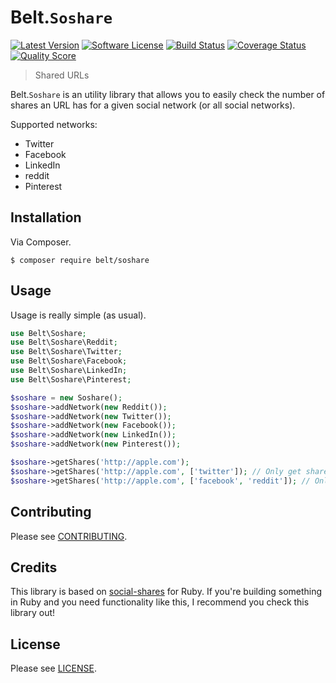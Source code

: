 # Belt.`Soshare`

[![Latest Version](http://img.shields.io/packagist/v/belt/soshare.svg?style=flat-square)](https://github.com/beltphp/soshare/releases)
[![Software License](http://img.shields.io/packagist/l/belt/soshare.svg?style=flat-square)](LICENSE)
[![Build Status](https://img.shields.io/travis/beltphp/soshare/master.svg?style=flat-square)](https://travis-ci.org/beltphp/releases)
[![Coverage Status](http://img.shields.io/scrutinizer/coverage/g/beltphp/soshare.svg?style=flat-square)](https://scrutinizer-ci.com/g/beltphp/soshare/code-structure)
[![Quality Score](http://img.shields.io/scrutinizer/g/beltphp/soshare.svg?style=flat-square)](https://scrutinizer-ci.com/g/beltphp/soshare/)

> Shared URLs

Belt.`Soshare` is an utility library that allows you to easily check the number
of shares an URL has for a given social network (or all social networks).

Supported networks:

 - Twitter
 - Facebook
 - LinkedIn
 - reddit
 - Pinterest

## Installation

Via Composer.

```shell
$ composer require belt/soshare
```

## Usage

Usage is really simple (as usual).

```php
use Belt\Soshare;
use Belt\Soshare\Reddit;
use Belt\Soshare\Twitter;
use Belt\Soshare\Facebook;
use Belt\Soshare\LinkedIn;
use Belt\Soshare\Pinterest;

$soshare = new Soshare();
$soshare->addNetwork(new Reddit());
$soshare->addNetwork(new Twitter());
$soshare->addNetwork(new Facebook());
$soshare->addNetwork(new LinkedIn());
$soshare->addNetwork(new Pinterest());

$soshare->getShares('http://apple.com');
$soshare->getShares('http://apple.com', ['twitter']); // Only get shares on Twitter
$soshare->getShares('http://apple.com', ['facebook', 'reddit']); // Only get shares on Facebook and Reddit
```

## Contributing

Please see [CONTRIBUTING](https://github.com/beltphp/soshare/blob/master/CONTRIBUTING.md).

## Credits

This library is based on [social-shares](https://github.com/Timrael/social_shares)
for Ruby. If you're building something in Ruby and you need functionality like
this, I recommend you check this library out!

## License

Please see [LICENSE](https://github.com/beltphp/soshare/blob/master/LICENSE).
